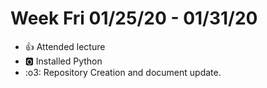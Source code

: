 # Week Fri 01/25/20 - 01/31/20

* :+1: Attended lecture
* :o2: Installed Python
* :o3: Repository Creation and document update.
